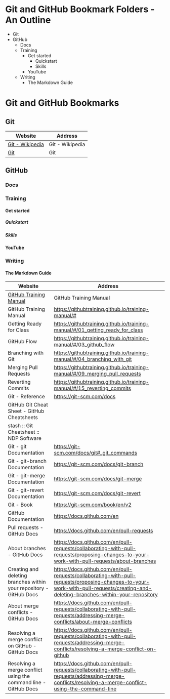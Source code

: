 # Git and GitHub Bookmark Folders - An Outline

- Git
- GitHub
  - Docs
  - Training
    - Get started
      - Quickstart
      - Skills
    - YouTube
  - Writing
    - The Markdown Guide

# Git and GitHub Bookmarks

## Git

| Website           | Address         |
| -                 | -               |
| [Git - Wikipedia] | Git - Wikipedia |
| [Git]             | Git             |

[Git - Wikipedia]: https://en.wikipedia.org/wiki/Git
[Git]:             https://git-scm.com/

## GitHub
### Docs
### Training
#### Get started
##### Quickstart
##### Skills
#### YouTube
### Writing
#### The Markdown Guide

| Website | Address |
| -       | -       |
| [GitHub Training Manual] | GitHub Training Manual |
| GitHub Training Manual | https://githubtraining.github.io/training-manual/# |  |
| Getting Ready for Class | https://githubtraining.github.io/training-manual/#/01_getting_ready_for_class | |
| GitHub Flow | https://githubtraining.github.io/training-manual/#/03_github_flow | |
| Branching with Git | https://githubtraining.github.io/training-manual/#/04_branching_with_git | |
| Merging Pull Requests | https://githubtraining.github.io/training-manual/#/09_merging_pull_requests | |
| Reverting Commits | https://githubtraining.github.io/training-manual/#/15_reverting_commits | |
| Git - Reference | https://git-scm.com/docs | |
| GitHub Git Cheat Sheet - GitHub Cheatsheets | |
| stash :: Git Cheatsheet :: NDP Software | |
| Git - git Documentation | https://git-scm.com/docs/git#_git_commands | |
| Git - git-branch Documentation | https://git-scm.com/docs/git-branch | |
| Git - git-merge Documentation | https://git-scm.com/docs/git-merge | |
| Git - git-revert Documentation | https://git-scm.com/docs/git-revert | |
| Git - Book | https://git-scm.com/book/en/v2 | |
| GitHub Documentation | https://docs.github.com/en | |
| Pull requests - GitHub Docs | https://docs.github.com/en/pull-requests | |
| About branches - GitHub Docs | https://docs.github.com/en/pull-requests/collaborating-with-pull-requests/proposing-changes-to-your-work-with-pull-requests/about-branches | |
| Creating and deleting branches within your repository - GitHub Docs | https://docs.github.com/en/pull-requests/collaborating-with-pull-requests/proposing-changes-to-your-work-with-pull-requests/creating-and-deleting-branches-within-your-repository | |
| About merge conflicts - GitHub Docs | https://docs.github.com/en/pull-requests/collaborating-with-pull-requests/addressing-merge-conflicts/about-merge-conflicts | |
| Resolving a merge conflict on GitHub - GitHub Docs | https://docs.github.com/en/pull-requests/collaborating-with-pull-requests/addressing-merge-conflicts/resolving-a-merge-conflict-on-github | |
| Resolving a merge conflict using the command line - GitHub Docs | https://docs.github.com/en/pull-requests/collaborating-with-pull-requests/addressing-merge-conflicts/resolving-a-merge-conflict-using-the-command-line | |


[GitHub Training Manual]: https://githubtraining.github.io/training-manual/#
